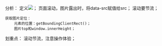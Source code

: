 分析：
    定义<img src=loading.png data-src=xxx.png/>；
    页面滚动，图片露出时，将data-src赋值给src；
    滚动要节流；

    获取图片定位：
        元素的位置：getBoundingClientRect()；
        图片top和window.innerHeight；

划重点：
    滚动节流，注意操作体验；
        
